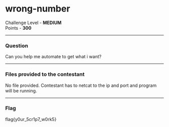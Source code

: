 # wrong-number

Challenge Level - __MEDIUM__  
Points - __300__

---
### Question
Can you help me automate to get what i want?

---
### Files provided to the contestant
No file provided. Contestant has to netcat to the ip and port and program will be running.

---
### Flag
flag{y0ur_5cr1p7_w0rk5}
